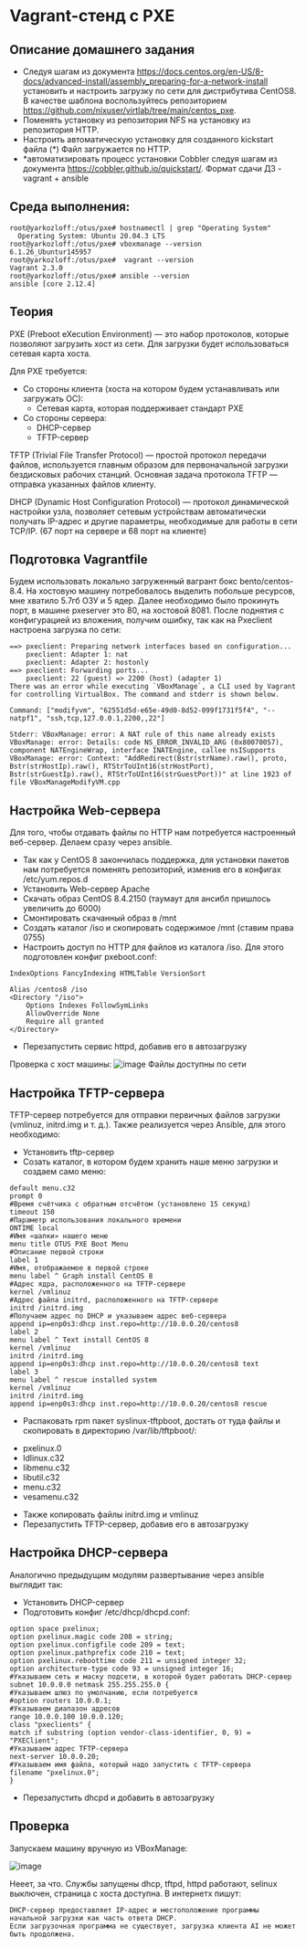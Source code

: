 # Vagrant-стенд c PXE
## Описание домашнего задания
- Следуя шагам из документа https://docs.centos.org/en-US/8-docs/advanced-install/assembly_preparing-for-a-network-install установить и настроить загрузку по сети для дистрибутива CentOS8. В качестве шаблона воспользуйтесь репозиторием https://github.com/nixuser/virtlab/tree/main/centos_pxe.
- Поменять установку из репозитория NFS на установку из репозитория HTTP.
- Настроить автоматическую установку для созданного kickstart файла (*) Файл загружается по HTTP.
- *автоматизировать процесс установки Cobbler cледуя шагам из документа https://cobbler.github.io/quickstart/.
Формат сдачи ДЗ - vagrant + ansible
## Среда выполнения:
```
root@yarkozloff:/otus/pxe# hostnamectl | grep "Operating System"
  Operating System: Ubuntu 20.04.3 LTS
root@yarkozloff:/otus/pxe# vboxmanage --version
6.1.26_Ubuntur145957
root@yarkozloff:/otus/pxe#  vagrant --version
Vagrant 2.3.0
root@yarkozloff:/otus/pxe# ansible --version
ansible [core 2.12.4]
```
## Теория
PXE (Preboot eXecution Environment) — это набор протоколов, которые позволяют загрузить хост из сети. Для загрузки будет использоваться сетевая карта хоста.

Для PXE требуется:
- Со стороны клиента (хоста на котором будем устанавливать или загружать ОС):
  * Cетевая карта, которая поддерживает стандарт PXE
- Со стороны сервера:
  * DHCP-сервер
  * TFTP-сервер
  
TFTP (Trivial File Transfer Protocol) — простой протокол передачи файлов, используется главным образом для первоначальной загрузки бездисковых рабочих станций. Основная задача протокола TFTP — отправка указанных файлов клиенту.

DHCP (Dynamic Host Configuration Protocol) — протокол динамической настройки узла, позволяет сетевым устройствам автоматически получать IP-адрес и другие параметры, необходимые для работы в сети TCP/IP. (67 порт на сервере и 68 порт на клиенте)

## Подготовка Vagrantfile
Будем использовать локально загруженный вагрант бокс bento/centos-8.4. На хостовую машину потребовалось выделить побольше ресурсов, мне хватило 5.7гб ОЗУ и 5 ядер. Далее необходимо было прокинуть порт, в машине pxeserver это 80, на хостовой 8081. После поднятия с конфигурацией из вложения, получим ошибку, так как на Pxeclient настроена загрузка по сети:
```
==> pxeclient: Preparing network interfaces based on configuration...
    pxeclient: Adapter 1: nat
    pxeclient: Adapter 2: hostonly
==> pxeclient: Forwarding ports...
    pxeclient: 22 (guest) => 2200 (host) (adapter 1)
There was an error while executing `VBoxManage`, a CLI used by Vagrant
for controlling VirtualBox. The command and stderr is shown below.

Command: ["modifyvm", "62551d5d-e65e-49d0-8d52-099f1731f5f4", "--natpf1", "ssh,tcp,127.0.0.1,2200,,22"]

Stderr: VBoxManage: error: A NAT rule of this name already exists
VBoxManage: error: Details: code NS_ERROR_INVALID_ARG (0x80070057), component NATEngineWrap, interface INATEngine, callee nsISupports
VBoxManage: error: Context: "AddRedirect(Bstr(strName).raw(), proto, Bstr(strHostIp).raw(), RTStrToUInt16(strHostPort), Bstr(strGuestIp).raw(), RTStrToUInt16(strGuestPort))" at line 1923 of file VBoxManageModifyVM.cpp
```
## Настройка Web-сервера
Для того, чтобы отдавать файлы по HTTP нам потребуется настроенный веб-сервер. Делаем сразу через ansible. 
- Так как у CentOS 8 закончилась поддержка, для установки пакетов нам потребуется поменять репозиторий, изменив его в конфигах /etc/yum.repos.d
- Установить Web-сервер Apache
- Скачать образ CentOS 8.4.2150 (таумаут для ансибл пришлось увеличить до 6000)
- Смонтировать скачанный образ в /mnt
- Создать каталог /iso и скопировать содержимое /mnt (ставим права 0755)
- Настроить доступ по HTTP для файлов из каталога /iso. Для этого подготовлен конфиг pxeboot.conf:
```
IndexOptions FancyIndexing HTMLTable VersionSort

Alias /centos8 /iso
<Directory "/iso">
    Options Indexes FollowSymLinks
    AllowOverride None
    Require all granted
</Directory>
```
- Перезапустить сервис httpd, добавив его в автозагрузку

Проверка с хост машины:
![image](https://user-images.githubusercontent.com/69105791/187760119-e56de623-c40c-43f5-904e-5168251c1a64.png)
Файлы доступны по сети

## Настройка TFTP-сервера
TFTP-сервер потребуется для отправки первичных файлов загрузки (vmlinuz, initrd.img и т. д.). Также реализуется через Ansible, для этого необходимо:
- Установить tftp-сервер
- Созать каталог, в котором будем хранить наше меню загрузки и создаем само меню:
```
default menu.c32
prompt 0
#Время счётчика с обратным отсчётом (установлено 15 секунд)
timeout 150
#Параметр использования локального времени
ONTIME local
#Имя «шапки» нашего меню
menu title OTUS PXE Boot Menu
#Описание первой строки
label 1
#Имя, отображаемое в первой строке
menu label ^ Graph install CentOS 8
#Адрес ядра, расположенного на TFTP-сервере
kernel /vmlinuz
#Адрес файла initrd, расположенного на TFTP-сервере
initrd /initrd.img
#Получаем адрес по DHCP и указываем адрес веб-сервера
append ip=enp0s3:dhcp inst.repo=http://10.0.0.20/centos8
label 2
menu label ^ Text install CentOS 8
kernel /vmlinuz
initrd /initrd.img
append ip=enp0s3:dhcp inst.repo=http://10.0.0.20/centos8 text
label 3
menu label ^ rescue installed system
kernel /vmlinuz
initrd /initrd.img
append ip=enp0s3:dhcp inst.repo=http://10.0.0.20/centos8 rescue
```
- Распаковать rpm пакет syslinux-tftpboot, достать от туда файлы и скопировать в директорию /var/lib/tftpboot/:
* pxelinux.0
* ldlinux.c32
* libmenu.c32
* libutil.c32
* menu.c32
* vesamenu.c32
- Также копировать файлы initrd.img и vmlinuz
- Перезапустить TFTP-сервер, добавив его в автозагрузку

## Настройка DHCP-сервера
Аналогично предыдущим модулям развертывание через ansible выглядит так:
- Установить DHCP-сервер
- Подготовить конфиг /etc/dhcp/dhcpd.conf:
```
option space pxelinux;
option pxelinux.magic code 208 = string;
option pxelinux.configfile code 209 = text;
option pxelinux.pathprefix code 210 = text;
option pxelinux.reboottime code 211 = unsigned integer 32;
option architecture-type code 93 = unsigned integer 16;
#Указываем сеть и маску подсети, в которой будет работать DHCP-сервер
subnet 10.0.0.0 netmask 255.255.255.0 {
#Указываем шлюз по умолчанию, если потребуется
#option routers 10.0.0.1;
#Указываем диапазон адресов
range 10.0.0.100 10.0.0.120;
class "pxeclients" {
match if substring (option vendor-class-identifier, 0, 9) =
"PXEClient";
#Указываем адрес TFTP-сервера
next-server 10.0.0.20;
#Указываем имя файла, который надо запустить с TFTP-сервера
filename "pxelinux.0";
}
```
- Перезапустить dhcpd и добавить в автозагрузку

## Проверка
Запускаем машину вручную из VBoxManage:

![image](https://user-images.githubusercontent.com/69105791/187791228-c13c7ee2-d041-4258-a166-2e6c0d6d3b15.png)

Нееет, за что. Службы запущены dhcp, tftpd, httpd работают, selinux выключен, страница с хоста доступна. В интернетх пишут: 
```
DHCP-сервер предоставляет IP-адрес и местоположение программы начальной загрузки как часть ответа DHCP.
Если загрузочная программа не существует, загрузка клиента AI не может быть продолжена.  
```

